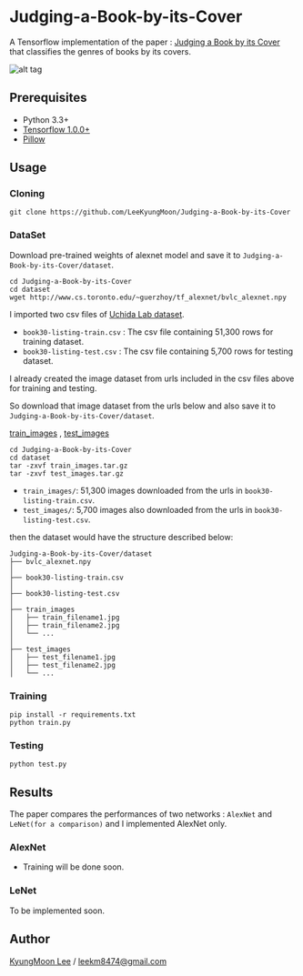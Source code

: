 # Judging-a-Book-by-its-Cover

A Tensorflow implementation of the paper : [Judging a Book by its Cover](https://arxiv.org/pdf/1610.09204) that classifies the genres of books by its covers.

![alt tag](Judging-a-Book-by-its-Cover.jpg)

## Prerequisites

- Python 3.3+
- [Tensorflow 1.0.0+](https://github.com/tensorflow/tensorflow/)
- [Pillow](https://github.com/python-pillow/Pillow)

## Usage

### Cloning
    git clone https://github.com/LeeKyungMoon/Judging-a-Book-by-its-Cover

### DataSet
Download pre-trained weights of alexnet model and save it to `Judging-a-Book-by-its-Cover/dataset`.

    cd Judging-a-Book-by-its-Cover
    cd dataset
    wget http://www.cs.toronto.edu/~guerzhoy/tf_alexnet/bvlc_alexnet.npy

I imported two csv files of [Uchida Lab dataset](https://github.com/uchidalab/book-dataset).

- `book30-listing-train.csv` : The csv file containing 51,300 rows for training dataset.
- `book30-listing-test.csv` : The csv file containing 5,700 rows for testing dataset.

I already created the image dataset from urls included in the csv files above for training and testing.

So download that image dataset from the urls below and also save it to `Judging-a-Book-by-its-Cover/dataset`.

[train_images](https://drive.google.com/uc?id=0B3F_hHS5uhRMRVpRWW5QRWJxTjQ&export=download) , [test_images](https://drive.google.com/uc?id=0B3F_hHS5uhRMTlYybVlYYVAwYmM&export=download)

    cd Judging-a-Book-by-its-Cover
    cd dataset
    tar -zxvf train_images.tar.gz
    tar -zxvf test_images.tar.gz
    
- `train_images/`: 51,300 images downloaded from the urls in `book30-listing-train.csv`.
- `test_images/`: 5,700 images also downloaded from the urls in `book30-listing-test.csv`.

then the dataset would have the structure described below:

```
Judging-a-Book-by-its-Cover/dataset
├── bvlc_alexnet.npy
│
├── book30-listing-train.csv
│
├── book30-listing-test.csv
│
├── train_images
│   ├── train_filename1.jpg
│   ├── train_filename2.jpg
│   └── ...
│
├── test_images
│   ├── test_filename1.jpg
│   ├── test_filename2.jpg
│   └── ...
```

### Training

```
pip install -r requirements.txt
python train.py
```

### Testing

```
python test.py
```

## Results
The paper compares the performances of two networks : `AlexNet` and `LeNet(for a comparison)` and I implemented AlexNet only.
### AlexNet

- Training will be done soon.

### LeNet
To be implemented soon.


## Author

[KyungMoon Lee](http://leekyungmoon.com) / leekm8474@gmail.com
